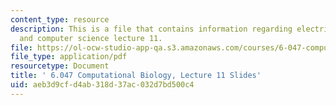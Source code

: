 ```yaml
---
content_type: resource
description: This is a file that contains information regarding electrical engineering
  and computer science lecture 11.
file: https://ol-ocw-studio-app-qa.s3.amazonaws.com/courses/6-047-computational-biology-fall-2015/aeb3d9cfd4ab318d37ac032d7bd500c4_MIT6_047F15_Lecture11.pdf
file_type: application/pdf
resourcetype: Document
title: ' 6.047 Computational Biology, Lecture 11 Slides'
uid: aeb3d9cf-d4ab-318d-37ac-032d7bd500c4
---
```

